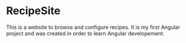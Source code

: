 # RecipeSite

This is a website to browse and configure recipes. It is my first Angular project and was created in order to learn Angular developement. 
